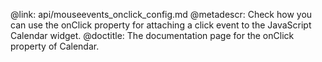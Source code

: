 @link: api/mouseevents_onclick_config.md
@metadescr: Check how you can use the onClick property for attaching a click event to the JavaScript Calendar widget. 
@doctitle: The documentation page for the onClick property of Calendar.